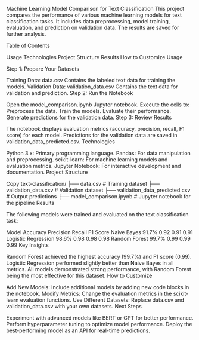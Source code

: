 Machine Learning Model Comparison for Text Classification
This project compares the performance of various machine learning models for text classification tasks. It includes data preprocessing, model training, evaluation, and prediction on validation data. The results are saved for further analysis.

Table of Contents

Usage
Technologies
Project Structure
Results
How to Customize
Usage

Step 1: Prepare Your Datasets

Training Data: data.csv
Contains the labeled text data for training the models.
Validation Data: validation_data.csv
Contains the text data for validation and prediction.
Step 2: Run the Notebook

Open the model_comparison.ipynb Jupyter notebook.
Execute the cells to:
Preprocess the data.
Train the models.
Evaluate their performance.
Generate predictions for the validation data.
Step 3: Review Results

The notebook displays evaluation metrics (accuracy, precision, recall, F1 score) for each model.
Predictions for the validation data are saved in validation_data_predicted.csv.
Technologies

Python 3.x: Primary programming language.
Pandas: For data manipulation and preprocessing.
scikit-learn: For machine learning models and evaluation metrics.
Jupyter Notebook: For interactive development and documentation.
Project Structure

Copy
text-classification/
├── data.csv                     # Training dataset
├── validation_data.csv          # Validation dataset
├── validation_data_predicted.csv # Output predictions
├── model_comparison.ipynb       # Jupyter notebook for the pipeline
Results

The following models were trained and evaluated on the text classification task:

Model	Accuracy	Precision	Recall	F1 Score
Naive Bayes	91.7%	0.92	0.91	0.91
Logistic Regression	98.6%	0.98	0.98	0.98
Random Forest	99.7%	0.99	0.99	0.99
Key Insights

Random Forest achieved the highest accuracy (99.7%) and F1 score (0.99).
Logistic Regression performed slightly better than Naive Bayes in all metrics.
All models demonstrated strong performance, with Random Forest being the most effective for this dataset.
How to Customize

Add New Models: Include additional models by adding new code blocks in the notebook.
Modify Metrics: Change the evaluation metrics in the scikit-learn evaluation functions.
Use Different Datasets: Replace data.csv and validation_data.csv with your own datasets.
Next Steps

Experiment with advanced models like BERT or GPT for better performance.
Perform hyperparameter tuning to optimize model performance.
Deploy the best-performing model as an API for real-time predictions.

